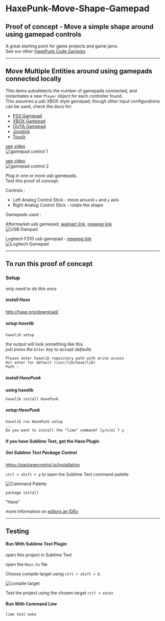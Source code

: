 # HaxePunk-Move-Shape-Gamepad
## Proof of concept - Move a simple shape around using gamepad controls

A great starting point for game projects and game jams.  
See our other [HaxePunk Code Samples](https://github.com/GomaGames?query=HaxePunk)

----

## Move Multiple Entities around using gamepads connected locally

This demo autodetects the number of gamepads connected, and instantiates a new `Player` object for each controller found.  
This assumes a usb XBOX style gamepad, though other input configurations can be used, check the docs for:  

- [PS3 Gamepad](http://haxepunk.com/documentation/api/com/haxepunk/utils/PS3_GAMEPAD.html)
- [XBOX Gamepad](http://haxepunk.com/documentation/api/com/haxepunk/utils/XBOX_GAMEPAD.html)
- [OUYA Gamepad](http://haxepunk.com/documentation/api/com/haxepunk/utils/OUYA_GAMEPAD.html)
- [Joystick](http://haxepunk.com/documentation/api/com/haxepunk/utils/Joystick.html)
- [Touch](http://haxepunk.com/documentation/api/com/haxepunk/utils/Touch.html)


[see video](http://gfycat.com/GargantuanDelectableCarp)  
![gamepad control 1](http://fat.gfycat.com/GargantuanDelectableCarp.gif)

[see video](http://gfycat.com/SoggyNaiveCrownofthornsstarfish)  
![gamepad control 2](http://fat.gfycat.com/SoggyNaiveCrownofthornsstarfish.gif)

Plug in one or more usb gamepads.  
Test this proof of concept.

Controls : 

- Left Analog Control Stick - move around `x` and `y` axis
- Right Analog Control Stick - rotate the shape

Gamepads used : 

Aftermarket usb gamepad, [walmart link](http://www.walmart.com/ip/POWER-A-PS3-ProEX-Wired-Controller-Black-PS3-Playstation-3/14962336), [newegg link](http://www.newegg.com/Product/Product.aspx?Item=N82E16879815015)  
![USB Gampad](http://i5.walmartimages.com/dfw/dce07b8c-f05b/k2-_8c4a253a-abcf-474d-bf5c-f2c4725ce7f3.v1.jpg)

Logitech F310 usb gamepad - [newegg link](http://www.newegg.com/Product/Product.aspx?Item=N82E16826104402)  
![Logitech Gamepad](http://gaming.logitech.com/assets/47832/f310-gaming-gamepad-images.png)

----

## To run this proof of concept

### Setup
_only need to do this once_

##### install Haxe  
http://haxe.org/download/

##### setup haxelib  

````
haxelib setup
````
the output will look something like this  
_just press the `Enter` key to accept defaults_

````
Please enter haxelib repository path with write access
Hit enter for default (/usr/lib/haxe/lib)
Path : 
````

##### install HaxePunk  
__using haxelib__

````
haxelib install HaxePunk
````

##### setup HaxePunk

````
haxelib run HaxePunk setup
...
Do you want to install the "lime" command? [y/n/a] ? y
````

#### If you have Sublime Text, get the Haxe Plugin

##### Get Sublime Text Package Control  
https://packagecontrol.io/installation

`ctrl + shift + p` to open the Sublime Text command palette  

![Command Palette](http://i.imgur.com/UlD29KO.png)

````
package install
````
"Haxe"

more information on [editors an IDEs](http://haxe.org/documentation/introduction/editors-and-ides.html#sublime)

----

## Testing

#### Run With Sublime Text Plugin

open this project in Sublime Text

open the `Main.hx` file

Choose compile target using `ctrl + shift + b`  

![compile target](http://i.imgur.com/8wFfZSe.png)

Test the project using the chosen target `ctrl + enter`


#### Run With Command Line

````
lime test neko 
````

